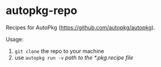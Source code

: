 # autopkg-repo

Recipes for AutoPkg (https://github.com/autopkg/autopkg).

Usage:

1. `git clone` the repo to your machine
2. use `autopkg run -v` _path to the *.pkg.recipe file_

